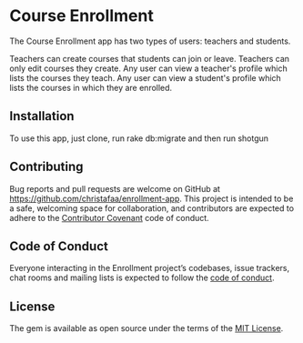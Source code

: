 # Course Enrollment

The Course Enrollment app has two types of users: teachers and students.

Teachers can create courses that students can join or leave. Teachers can only edit courses they create.
Any user can view a teacher's profile which lists the courses they teach.
Any user can view a student's profile which lists the courses in which they are enrolled. 

## Installation

To use this app, just clone, run rake db:migrate and then run shotgun

## Contributing

Bug reports and pull requests are welcome on GitHub at https://github.com/christafaa/enrollment-app. This project is intended to be a safe, welcoming space for collaboration, and contributors are expected to adhere to the [Contributor Covenant](http://contributor-covenant.org) code of conduct.

## Code of Conduct

Everyone interacting in the Enrollment project’s codebases, issue trackers, chat rooms and mailing lists is expected to follow the [code of conduct](https://github.com/christafaa/enrollment-app/blob/master/CODE_OF_CONDUCT.md).

## License

The gem is available as open source under the terms of the [MIT License](http://opensource.org/licenses/MIT).

